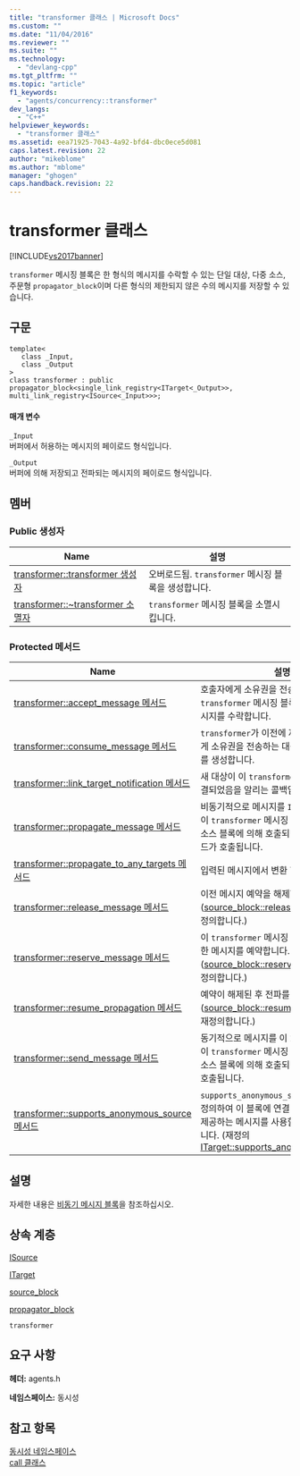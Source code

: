```yaml
---
title: "transformer 클래스 | Microsoft Docs"
ms.custom: ""
ms.date: "11/04/2016"
ms.reviewer: ""
ms.suite: ""
ms.technology: 
  - "devlang-cpp"
ms.tgt_pltfrm: ""
ms.topic: "article"
f1_keywords: 
  - "agents/concurrency::transformer"
dev_langs: 
  - "C++"
helpviewer_keywords: 
  - "transformer 클래스"
ms.assetid: eea71925-7043-4a92-bfd4-dbc0ece5d081
caps.latest.revision: 22
author: "mikeblome"
ms.author: "mblome"
manager: "ghogen"
caps.handback.revision: 22
---
```

# transformer 클래스
[!INCLUDE[vs2017banner](../../../assembler/inline/includes/vs2017banner.md)]

`transformer` 메시징 블록은 한 형식의 메시지를 수락할 수 있는 단일 대상, 다중 소스, 주문형 `propagator_block`이며 다른 형식의 제한되지 않은 수의 메시지를 저장할 수 있습니다.  
  
## 구문  
  
```  
template<  
   class _Input,  
   class _Output  
>  
class transformer : public propagator_block<single_link_registry<ITarget<_Output>>, multi_link_registry<ISource<_Input>>>;  
```  
  
#### 매개 변수  
 `_Input`  
 버퍼에서 허용하는 메시지의 페이로드 형식입니다.  
  
 `_Output`  
 버퍼에 의해 저장되고 전파되는 메시지의 페이로드 형식입니다.  
  
## 멤버  
  
### Public 생성자  
  
|Name|설명|  
|----------|--------|  
|[transformer::transformer 생성자](../Topic/transformer::transformer%20Constructor.md)|오버로드됨.  `transformer` 메시징 블록을 생성합니다.|  
|[transformer::~transformer 소멸자](../Topic/transformer::~transformer%20Destructor.md)|`transformer` 메시징 블록을 소멸시킵니다.|  
  
### Protected 메서드  
  
|Name|설명|  
|----------|--------|  
|[transformer::accept\_message 메서드](../Topic/transformer::accept_message%20Method.md)|호출자에게 소유권을 전송하는 이 `transformer` 메시징 블록에 의해 제공된 메시지를 수락합니다.|  
|[transformer::consume\_message 메서드](../Topic/transformer::consume_message%20Method.md)|`transformer`가 이전에 제공하고 호출자에게 소유권을 전송하는 대상이 예약한 메시지를 생성합니다.|  
|[transformer::link\_target\_notification 메서드](../Topic/transformer::link_target_notification%20Method.md)|새 대상이 이 `transformer` 메시징 블록에 연결되었음을 알리는 콜백입니다.|  
|[transformer::propagate\_message 메서드](../Topic/transformer::propagate_message%20Method.md)|비동기적으로 메시지를 `ISource` 블록에서 이 `transformer` 메시징 블록에 전달합니다.  소스 블록에 의해 호출되면 `propagate` 메서드가 호출됩니다.|  
|[transformer::propagate\_to\_any\_targets 메서드](../Topic/transformer::propagate_to_any_targets%20Method.md)|입력된 메시지에서 변환 함수를 실행합니다.|  
|[transformer::release\_message 메서드](../Topic/transformer::release_message%20Method.md)|이전 메시지 예약을 해제합니다. \([source\_block::release\_message](../Topic/source_block::release_message%20Method.md)를 재정의합니다.\)|  
|[transformer::reserve\_message 메서드](../Topic/transformer::reserve_message%20Method.md)|이 `transformer` 메시징 블록이 이전에 제공한 메시지를 예약합니다. \([source\_block::reserve\_message](../Topic/source_block::reserve_message%20Method.md)를 재정의합니다.\)|  
|[transformer::resume\_propagation 메서드](../Topic/transformer::resume_propagation%20Method.md)|예약이 해제된 후 전파를 다시 시작합니다. \([source\_block::resume\_propagation](../Topic/source_block::resume_propagation%20Method.md)를 재정의합니다.\)|  
|[transformer::send\_message 메서드](../Topic/transformer::send_message%20Method.md)|동기적으로 메시지를 이 `ISource` 블록에서 이 `transformer` 메시징 블록에 전달합니다.  소스 블록에 의해 호출되면 `send` 메서드가 호출됩니다.|  
|[transformer::supports\_anonymous\_source 메서드](../Topic/transformer::supports_anonymous_source%20Method.md)|`supports_anonymous_source`  메서드를 재정의하여 이 블록에 연결 되지 않은 소스에서 제공하는 메시지를 사용할 수 있도록 표시합니다. \(재정의  [ITarget::supports\_anonymous\_source](../Topic/ITarget::supports_anonymous_source%20Method.md).\)|  
  
## 설명  
 자세한 내용은 [비동기 메시지 블록](../../../parallel/concrt/asynchronous-message-blocks.md)을 참조하십시오.  
  
## 상속 계층  
 [ISource](../../../parallel/concrt/reference/isource-class.md)  
  
 [ITarget](../../../parallel/concrt/reference/itarget-class.md)  
  
 [source\_block](../../../parallel/concrt/reference/source-block-class.md)  
  
 [propagator\_block](../../../parallel/concrt/reference/propagator-block-class.md)  
  
 `transformer`  
  
## 요구 사항  
 **헤더:** agents.h  
  
 **네임스페이스:** 동시성  
  
## 참고 항목  
 [동시성 네임스페이스](../../../parallel/concrt/reference/concurrency-namespace.md)   
 [call 클래스](../../../parallel/concrt/reference/call-class.md)